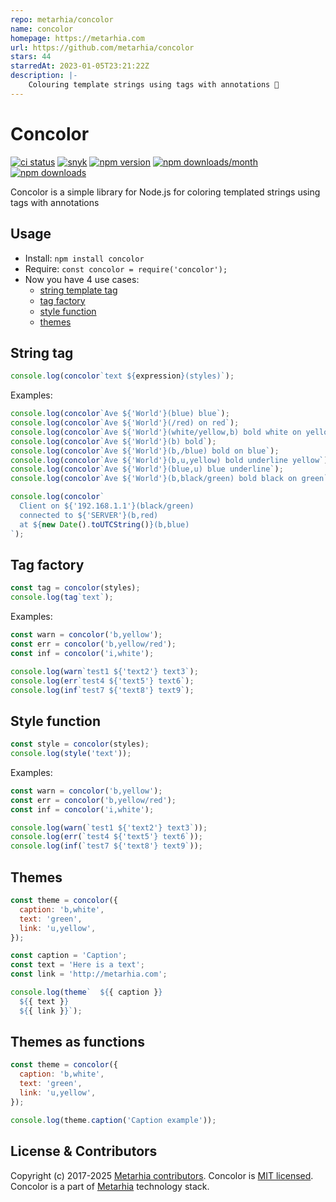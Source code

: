 ```yaml
---
repo: metarhia/concolor
name: concolor
homepage: https://metarhia.com
url: https://github.com/metarhia/concolor
stars: 44
starredAt: 2023-01-05T23:21:22Z
description: |-
    Colouring template strings using tags with annotations 🎨
---
```


# Concolor

[![ci status](https://github.com/metarhia/concolor/workflows/Testing%20CI/badge.svg)](https://github.com/metarhia/concolor/actions?query=workflow%3A%22Testing+CI%22+branch%3Amaster)
[![snyk](https://snyk.io/test/github/metarhia/impress/badge.svg)](https://snyk.io/test/github/metarhia/impress)
[![npm version](https://badge.fury.io/js/concolor.svg)](https://badge.fury.io/js/concolor)
[![npm downloads/month](https://img.shields.io/npm/dm/concolor.svg)](https://www.npmjs.com/package/concolor)
[![npm downloads](https://img.shields.io/npm/dt/concolor.svg)](https://www.npmjs.com/package/concolor)

Concolor is a simple library for Node.js for coloring templated strings using
tags with annotations

## Usage

- Install: `npm install concolor`
- Require: `const concolor = require('concolor');`
- Now you have 4 use cases:
  - [string template tag](#string-tag)
  - [tag factory](#tag-factory)
  - [style function](#style-function)
  - [themes](#themes)

## String tag

```js
console.log(concolor`text ${expression}(styles)`);
```

Examples:

```javascript
console.log(concolor`Ave ${'World'}(blue) blue`);
console.log(concolor`Ave ${'World'}(/red) on red`);
console.log(concolor`Ave ${'World'}(white/yellow,b) bold white on yellow`);
console.log(concolor`Ave ${'World'}(b) bold`);
console.log(concolor`Ave ${'World'}(b,/blue) bold on blue`);
console.log(concolor`Ave ${'World'}(b,u,yellow) bold underline yellow`);
console.log(concolor`Ave ${'World'}(blue,u) blue underline`);
console.log(concolor`Ave ${'World'}(b,black/green) bold black on green`);

console.log(concolor`
  Client on ${'192.168.1.1'}(black/green)
  connected to ${'SERVER'}(b,red)
  at ${new Date().toUTCString()}(b,blue)
`);
```

## Tag factory

```js
const tag = concolor(styles);
console.log(tag`text`);
```

Examples:

```javascript
const warn = concolor('b,yellow');
const err = concolor('b,yellow/red');
const inf = concolor('i,white');

console.log(warn`test1 ${'text2'} text3`);
console.log(err`test4 ${'text5'} text6`);
console.log(inf`test7 ${'text8'} text9`);
```

## Style function

```js
const style = concolor(styles);
console.log(style('text'));
```

Examples:

```javascript
const warn = concolor('b,yellow');
const err = concolor('b,yellow/red');
const inf = concolor('i,white');

console.log(warn(`test1 ${'text2'} text3`));
console.log(err(`test4 ${'text5'} text6`));
console.log(inf(`test7 ${'text8'} text9`));
```

## Themes

```js
const theme = concolor({
  caption: 'b,white',
  text: 'green',
  link: 'u,yellow',
});

const caption = 'Caption';
const text = 'Here is a text';
const link = 'http://metarhia.com';

console.log(theme`  ${{ caption }}
  ${{ text }}
  ${{ link }}`);
```

## Themes as functions

```js
const theme = concolor({
  caption: 'b,white',
  text: 'green',
  link: 'u,yellow',
});

console.log(theme.caption('Caption example'));
```

## License & Contributors

Copyright (c) 2017-2025 [Metarhia contributors](https://github.com/metarhia/concolor/graphs/contributors).
Concolor is [MIT licensed](./LICENSE).\
Concolor is a part of [Metarhia](https://github.com/metarhia) technology stack.

